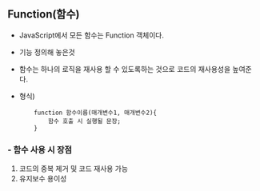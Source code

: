 ## Function(함수)

- JavaScript에서 모든 함수는 Function 객체이다.
- 기능 정의해 놓은것
- 함수는 하나의 로직을 재사용 할 수 있도록하는 것으로 코드의 재사용성을 높여준다.

- 형식)

  ```
      function 함수이름(매개변수1, 매개변수2){
          함수 호출 시 실행될 문장;
      }
  ```

### - 함수 사용 시 장점

1. 코드의 중복 제거 및 코드 재사용 가능
2. 유지보수 용이성
